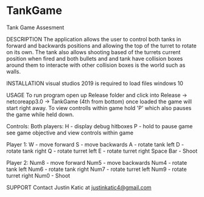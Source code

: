# TankGame
Tank Game Assesment

DESCRIPTION
The application allows the user to control both tanks in forward and backwards positions and allowing the top of the turret to rotate on its own. The tank also allows shooting based of the turrets current position when fired and both bullets and and tank have collision boxes around them to interacte with other collision boxes is the world such as walls.

INSTALLATION
visual studios 2019 is required to load files
windows 10

USAGE
To run program open up Release folder and click into Release -> netcoreapp3.0 -> TankGame (4th from bottom)
once loaded the game will start right away. To view controlls within game hold 'P' which also pauses the game while held down.

Controls:
Both players:
H - display debug hitboxes
P - hold to pause game see game objective and view controls within game

Player 1:
W - move forward
S - move backwards
A - rotate tank left
D - rotate tank right
Q - rotate turret left
E - rotate turret right
Space Bar - Shoot

Player 2:
Num8 - move forward
Num5 - move backwards
Num4 - rotate tank left
Num6 - rotate tank right
Num7 - rotate turret left
Num9 - rotate turret right
Num0 - Shoot

SUPPORT
Contact Justin Katic at justinkatic4@gmail.com
